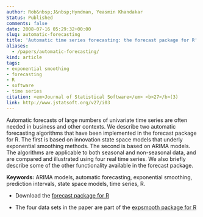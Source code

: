 ```yaml
---
author: Rob&nbsp;J&nbsp;Hyndman, Yeasmin Khandakar
Status: Published
comments: false
date: 2008-07-16 05:29:32+00:00
slug: automatic-forecasting
title: 'Automatic time series forecasting: the forecast package for R'
aliases: 
  - /papers/automatic-forecasting/
kind: article
tags:
- exponential smoothing
- forecasting
- R
- software
- time series
citation: <em>Journal of Statistical Software</em> <b>27</b>(3)
link: http://www.jstatsoft.org/v27/i03
---
```



Automatic forecasts of large numbers of univariate time series are often needed in business and other contexts. We describe two automatic forecasting algorithms that have been implemented in the forecast package for R. The first is based on innovation state space models that underly exponential smoothing methods. The second is based on ARIMA models. The algorithms are applicable to both seasonal and non-seasonal data, and are compared and illustrated using four real time series. We also briefly describe some of the other functionality available in the forecast package.

**Keywords:** ARIMA models, automatic forecasting, exponential smoothing, prediction intervals, state space models, time series, R.



	
  * Download the [forecast package for R](http://github.com/robjhyndman/forecast)

		
  * The four data sets in the paper are part of the [expsmooth package for R](http://github.com/robjhyndman/expsmooth)


